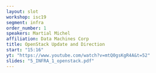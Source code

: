 ```yaml
---
layout: slot
workshop: isc19
segment: infra
order_number: 1
speakers: Martial Michel
affiliation: Data Machines Corp
title: OpenStack Update and Direction
start: "15:16"
yt: "https://www.youtube.com/watch?v=mtQ0gsKgR4A&t=52"
slides: "5_INFRA_1_openstack.pdf"
---
```

